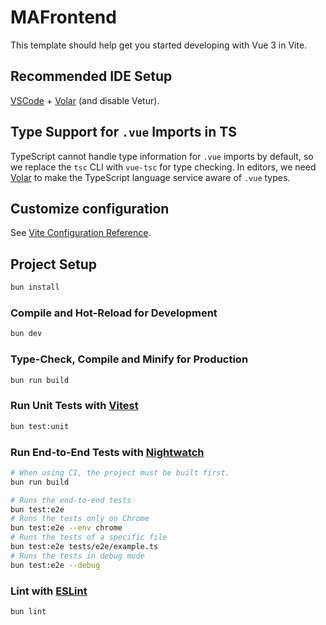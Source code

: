 # MAFrontend

This template should help get you started developing with Vue 3 in Vite.

## Recommended IDE Setup

[VSCode](https://code.visualstudio.com/) + [Volar](https://marketplace.visualstudio.com/items?itemName=Vue.volar) (and disable Vetur).

## Type Support for `.vue` Imports in TS

TypeScript cannot handle type information for `.vue` imports by default, so we replace the `tsc` CLI with `vue-tsc` for type checking. In editors, we need [Volar](https://marketplace.visualstudio.com/items?itemName=Vue.volar) to make the TypeScript language service aware of `.vue` types.

## Customize configuration

See [Vite Configuration Reference](https://vite.dev/config/).

## Project Setup

```sh
bun install
```

### Compile and Hot-Reload for Development

```sh
bun dev
```

### Type-Check, Compile and Minify for Production

```sh
bun run build
```

### Run Unit Tests with [Vitest](https://vitest.dev/)

```sh
bun test:unit
```

### Run End-to-End Tests with [Nightwatch](https://nightwatchjs.org/)

```sh
# When using CI, the project must be built first.
bun run build

# Runs the end-to-end tests
bun test:e2e
# Runs the tests only on Chrome
bun test:e2e --env chrome
# Runs the tests of a specific file
bun test:e2e tests/e2e/example.ts
# Runs the tests in debug mode
bun test:e2e --debug
```
    
### Lint with [ESLint](https://eslint.org/)

```sh
bun lint
```
